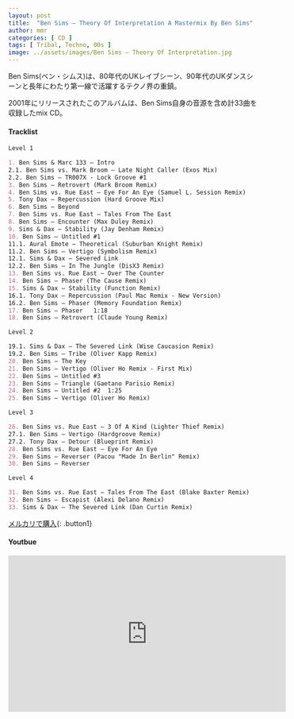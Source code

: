 ```yaml
---
layout: post
title:  "Ben Sims – Theory Of Interpretation A Mastermix By Ben Sims"
author: mmr
categories: [ CD ]
tags: [ Tribal, Techno, 00s ]
image: ../assets/images/Ben Sims – Theory Of Interpretation.jpg
---
```


Ben Sims(ベン・シムス)は、80年代のUKレイブシーン、90年代のUKダンスシーンと長年にわたり第一線で活躍するテクノ界の重鎮。

2001年にリリースされたこのアルバムは、Ben Sims自身の音源を含め計33曲を収録したmix CD。


#### Tracklist
```md
Level 1	

1. Ben Sims & Marc 133 – Intro
2.1. Ben Sims vs. Mark Broom – Late Night Caller (Exos Mix)
2.2. Ben Sims – TR007X - Lock Groove #1
3. Ben Sims – Retrovert (Mark Broom Remix)
4. Ben Sims vs. Rue East – Eye For An Eye (Samuel L. Session Remix)
5. Tony Dax – Repercussion (Hard Groove Mix)
6. Ben Sims – Beyond
7. Ben Sims vs. Rue East – Tales From The East
8. Ben Sims – Encounter (Max Duley Remix)
9. Sims & Dax – Stability (Jay Denham Remix)
10. Ben Sims – Untitled #1
11.1. Aural Emote – Theoretical (Suburban Knight Remix)
11.2. Ben Sims – Vertigo (Symbolism Remix)
12.1. Sims & Dax – Severed Link
12.2. Ben Sims – In The Jungle (DisX3 Remix)
13. Ben Sims vs. Rue East – Over The Counter
14. Ben Sims – Phaser (The Cause Remix)
15. Sims & Dax – Stability (Function Remix)
16.1. Tony Dax – Repercussion (Paul Mac Remix - New Version)
16.2. Ben Sims – Phaser (Memory Foundation Remix)
17. Ben Sims – Phaser	1:18
18. Ben Sims – Retrovert (Claude Young Remix)

Level 2	

19.1. Sims & Dax – The Severed Link (Wise Caucasion Remix)
19.2. Ben Sims – Tribe (Oliver Kapp Remix)
20. Ben Sims – The Key
21. Ben Sims – Vertigo (Oliver Ho Remix - First Mix)
22. Ben Sims – Untitled #3
23. Ben Sims – Triangle (Gaetano Parisio Remix)
24. Ben Sims – Untitled #2	1:25
25. Ben Sims – Vertigo (Oliver Ho Remix)

Level 3	

26. Ben Sims vs. Rue East – 3 Of A Kind (Lighter Thief Remix)
27.1. Ben Sims – Vertigo (Hardgroove Remix)
27.2. Tony Dax – Detour (Blueprint Remix)
28. Ben Sims vs. Rue East – Eye For An Eye
29. Ben Sims – Reverser (Pacou "Made In Berlin" Remix)
30. Ben Sims – Reverser

Level 4

31. Ben Sims vs. Rue East – Tales From The East (Blake Baxter Remix)
32. Ben Sims – Escapist (Alexi Delano Remix)
33. Sims & Dax – The Severed Link (Dan Curtin Remix)
```

[メルカリで購入](https://jp.mercari.com/item/m17103364094?afid=6142608987){: .button1}

#### Youtbue
<iframe width="560" height="315" src="https://www.youtube.com/embed/i3-W2gAVgzU?si=gnsPLwTolbYPPvmf" title="YouTube video player" frameborder="0" allow="accelerometer; autoplay; clipboard-write; encrypted-media; gyroscope; picture-in-picture; web-share" referrerpolicy="strict-origin-when-cross-origin" allowfullscreen></iframe>